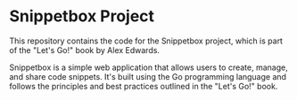 # Snippetbox Project
This repository contains the code for the Snippetbox project, which is part of the "Let's Go!" book by Alex Edwards.


Snippetbox is a simple web application that allows users to create, manage, and share code snippets. It's built using the Go programming language and follows the principles and best practices outlined in the "Let's Go!" book.
